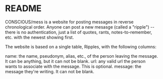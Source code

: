# README

CONSCIOUS/mess is a website for posting messages in reverse chronological order.  Anyone can post a new mesasge (called a "ripple") -- there is no authentication, just a list of quotes, rants, notes-to-remember, etc. with the newest showing first.

The website is based on a single table, Ripples, with the following columns:

name: the name, pseudonym, alias, etc., of the person leaving the message.  It can be anything, but it can not be blank.
url: any valid url the person wants to associate with the message.  This is optional.
message: the message they're writing.  It can not be blank.
